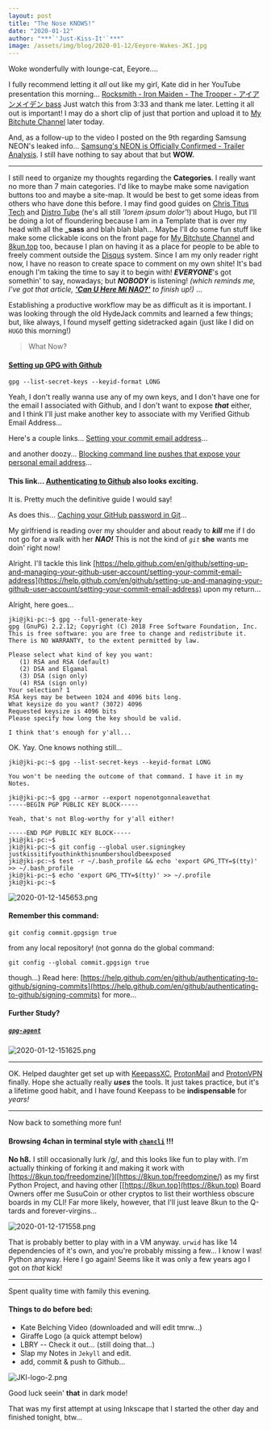```yaml
---
layout: post
title: "The Nose KNOWS!"
date: "2020-01-12"
author: "***`'Just-Kiss-It'`***"
image: /assets/img/blog/2020-01-12/Eeyore-Wakes-JKI.jpg
---
```


Woke wonderfully with lounge-cat, Eeyore....

I fully recommend letting it *all* out like my girl, Kate did in her YouTube presentation this morning... [Rocksmith - Iron Maiden - The Trooper - アイアンメイデン bass](https://youtube.com/watch?v=pO79G9iYlAA) Just watch this from 3:33 and thank me later. Letting it all out is important! I may do a short clip of just that portion and upload it to [My Bitchute Channel](https://www.bitchute.com/channel/just-kiss-it/) later today.

And, as a follow-up to the video I posted on the 9th regarding Samsung NEON's leaked info... [Samsung's NEON is Officially Confirmed - Trailer Analysis](https://www.youtube.com/watch?v=wgxXjlutKao). I still have nothing to say about that but **WOW.**

-----

I still need to organize my thoughts regarding the **Categories**. I really want no more than 7 main categories. I'd like to maybe make some navigation buttons too and maybe a site-map. It would be best to get some ideas from others who have done this before. I may find good guides on [Chris Titus Tech](https://www.christitus.com/) and [Distro Tube](https://distrotube.com/) (he's all still *'lorem ipsum dolor'*!) about Hugo, but I'll be doing a lot of floundering because I am in a Template that is over my head with all the **_sass** and blah blah blah... Maybe I'll do some fun stuff like make some clickable icons on the front page for [My Bitchute Channel](https://www.bitchute.com/channel/just-kiss-it/) and [8kun.top](https://8kun.top/freedomzine/) too, because I plan on having it as a place for people to be able to freely comment outside the [Disqus](https://disqus.com/) system. Since I am my only reader right now, I have no reason to create space to comment on my own shite! It's bad enough I'm taking the time to say it to begin with! ***EVERYONE***'s got somethin' to say, nowadays; but ***NOBODY*** is listening! *(which reminds me, I've got that article,* [***'Can U Here Mi NAO?'***](404.md) *to finish up!)* ...

Establishing a productive workflow may be as difficult as it is important. I was looking through the old HydeJack commits and learned a few things; but, like always, I found myself getting sidetracked again (just like I did on `HUGO` this morning!)

> What Now?

#### [Setting up GPG with Github](https://help.github.com/en/github/authenticating-to-github/managing-commit-signature-verification)

```
gpg --list-secret-keys --keyid-format LONG
```

Yeah, I don't really wanna use any of my own keys, and I don't have one for the email I associated with Github, and I don't want to expose ***that*** either, and I think I'll just make another key to associate with my Verified Github Email Address...

Here's a couple links... [Setting your commit email address](https://help.github.com/en/github/setting-up-and-managing-your-github-user-account/setting-your-commit-email-address)...

and another doozy... [Blocking command line pushes that expose your personal email address](https://help.github.com/en/github/setting-up-and-managing-your-github-user-account/blocking-command-line-pushes-that-expose-your-personal-email-address)...

#### This link... [Authenticating to Github](https://help.github.com/en/github/authenticating-to-github) also looks exciting.

It is. Pretty much the definitive guide I would say!

As does this... [Caching your GitHub password in Git](https://help.github.com/en/github/using-git/caching-your-github-password-in-git)...

My girlfriend is reading over my shoulder and about ready to ***kill*** me if I do not go for a walk with her ***NAO!*** This is not the kind of *`git`* **she** wants me doin' right now!

Alright. I'll tackle this link [https://help.github.com/en/github/setting-up-and-managing-your-github-user-account/setting-your-commit-email-address](https://help.github.com/en/github/setting-up-and-managing-your-github-user-account/setting-your-commit-email-address) upon my return...

Alright, here goes...

```
jki@jki-pc:~$ gpg --full-generate-key
gpg (GnuPG) 2.2.12; Copyright (C) 2018 Free Software Foundation, Inc.
This is free software: you are free to change and redistribute it.
There is NO WARRANTY, to the extent permitted by law.

Please select what kind of key you want:
   (1) RSA and RSA (default)
   (2) DSA and Elgamal
   (3) DSA (sign only)
   (4) RSA (sign only)
Your selection? 1
RSA keys may be between 1024 and 4096 bits long.
What keysize do you want? (3072) 4096
Requested keysize is 4096 bits
Please specify how long the key should be valid.

I think that's enough for y'all...

```

OK. Yay. One knows nothing still...

```
jki@jki-pc:~$ gpg --list-secret-keys --keyid-format LONG

You won't be needing the outcome of that command. I have it in my Notes.

jki@jki-pc:~$ gpg --armor --export nopenotgonnaleavethat
-----BEGIN PGP PUBLIC KEY BLOCK-----

Yeah, that's not Blog-worthy for y'all either!

-----END PGP PUBLIC KEY BLOCK-----
jki@jki-pc:~$
jki@jki-pc:~$ git config --global user.signingkey justkissitifyouthinkthisnumbershouldbeexposed
jki@jki-pc:~$ test -r ~/.bash_profile && echo 'export GPG_TTY=$(tty)' >> ~/.bash_profile
jki@jki-pc:~$ echo 'export GPG_TTY=$(tty)' >> ~/.profile
jki@jki-pc:~$
```

![2020-01-12-145653.png](https://i.imgur.com/mbCIJUU.png)

#### Remember this command:

```
git config commit.gpgsign true
```

from any local repository! (not gonna do the global command:

```
git config --global commit.gpgsign true
```
though...) Read here: [https://help.github.com/en/github/authenticating-to-github/signing-commits](https://help.github.com/en/github/authenticating-to-github/signing-commits) for more...

#### Further Study?

##### [`gpg-agent`](https://linux.die.net/man/1/gpg-agent)

![2020-01-12-151625.png](https://i.imgur.com/gZIHYy7.png)

-----

OK. Helped daughter get set up with [KeepassXC](https://keepassxc.org/), [ProtonMail](https://protonmail.com/) and [ProtonVPN](https://protonvpn.com/) finally. Hope she actually really ***uses*** the tools. It just takes practice, but it's a lifetime good habit, and I have found Keepass to be **indispensable** for *years!*

-----

Now back to something more fun!

#### Browsing 4chan in terminal style with [`chancli`](https://github.com/Gimu/chancli) !!!

**No h8.** I still occasionally lurk /g/, and this looks like fun to play with. I'm actually thinking of forking it and making it work with [https://8kun.top/freedomzine/]([https://8kun.top/freedomzine/) as my first Python Project, and having other [[https://8kun.top](https://8kun.top) Board Owners offer me SusuCoin or other cryptos to list their worthless obscure boards in my CLI! Far more likely, however, that I'll just leave 8kun to the Q-tards and forever-virgins...

![2020-01-12-171558.png](https://i.imgur.com/e8JhBRU.png)

That is probably better to play with in a VM anyway. `urwid` has like 14 dependencies of it's own, and you're probably missing a few... I know I was! Python anyway. Here I go again! Seems like it was only a few years ago I got on *that* kick!

-----

Spent quality time with family this evening.

#### Things to do before bed:

- Kate Belching Video (downloaded and will edit tmrw...)
- Giraffe Logo (a quick attempt below)
- LBRY -- Check it out... (still doing that...)
- Slap my Notes in `Jekyll` and edit.
- add, commit & push to Github...

![JKI-logo-2.png](https://i.imgur.com/zRVtGAm.png)

Good luck seein' **that** in dark mode!

That was my first attempt at using Inkscape that I started the other day and finished tonight, btw...
